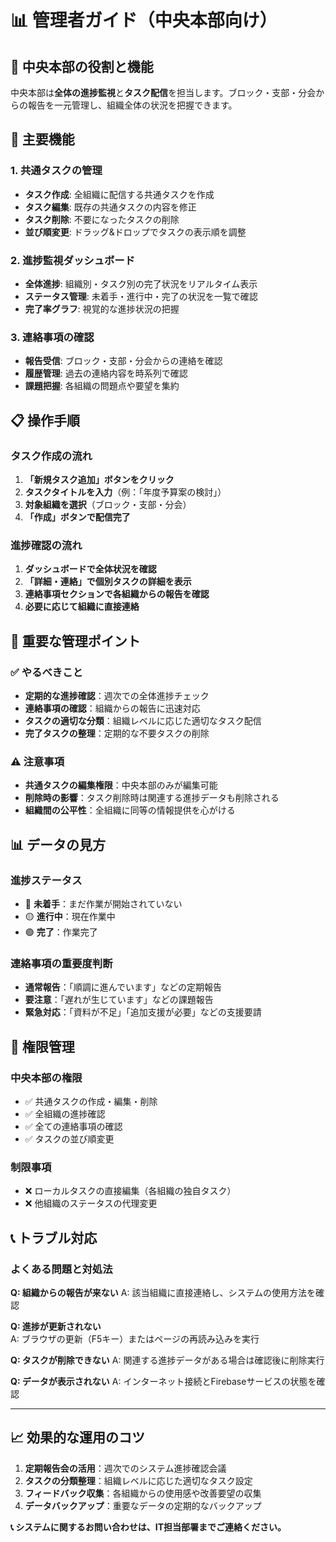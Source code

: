 # 📊 管理者ガイド（中央本部向け）

## 🎯 中央本部の役割と機能

中央本部は**全体の進捗監視**と**タスク配信**を担当します。ブロック・支部・分会からの報告を一元管理し、組織全体の状況を把握できます。

## 🔧 主要機能

### 1. **共通タスクの管理**
- **タスク作成**: 全組織に配信する共通タスクを作成
- **タスク編集**: 既存の共通タスクの内容を修正
- **タスク削除**: 不要になったタスクの削除
- **並び順変更**: ドラッグ&ドロップでタスクの表示順を調整

### 2. **進捗監視ダッシュボード**
- **全体進捗**: 組織別・タスク別の完了状況をリアルタイム表示
- **ステータス管理**: 未着手・進行中・完了の状況を一覧で確認
- **完了率グラフ**: 視覚的な進捗状況の把握

### 3. **連絡事項の確認**
- **報告受信**: ブロック・支部・分会からの連絡を確認
- **履歴管理**: 過去の連絡内容を時系列で確認
- **課題把握**: 各組織の問題点や要望を集約

## 📋 操作手順

### タスク作成の流れ
1. **「新規タスク追加」ボタンをクリック**
2. **タスクタイトルを入力**（例：「年度予算案の検討」）
3. **対象組織を選択**（ブロック・支部・分会）
4. **「作成」ボタンで配信完了**

### 進捗確認の流れ
1. **ダッシュボードで全体状況を確認**
2. **「詳細・連絡」で個別タスクの詳細を表示**
3. **連絡事項セクションで各組織からの報告を確認**
4. **必要に応じて組織に直接連絡**

## 🚨 重要な管理ポイント

### ✅ やるべきこと
- **定期的な進捗確認**：週次での全体進捗チェック
- **連絡事項の確認**：組織からの報告に迅速対応
- **タスクの適切な分類**：組織レベルに応じた適切なタスク配信
- **完了タスクの整理**：定期的な不要タスクの削除

### ⚠️ 注意事項
- **共通タスクの編集権限**：中央本部のみが編集可能
- **削除時の影響**：タスク削除時は関連する進捗データも削除される
- **組織間の公平性**：全組織に同等の情報提供を心がける

## 📊 データの見方

### 進捗ステータス
- 🔴 **未着手**：まだ作業が開始されていない
- 🟡 **進行中**：現在作業中
- 🟢 **完了**：作業完了

### 連絡事項の重要度判断
- **通常報告**：「順調に進んでいます」などの定期報告
- **要注意**：「遅れが生じています」などの課題報告
- **緊急対応**：「資料が不足」「追加支援が必要」などの支援要請

## 🔐 権限管理

### 中央本部の権限
- ✅ 共通タスクの作成・編集・削除
- ✅ 全組織の進捗確認
- ✅ 全ての連絡事項の確認
- ✅ タスクの並び順変更

### 制限事項
- ❌ ローカルタスクの直接編集（各組織の独自タスク）
- ❌ 他組織のステータスの代理変更

## 📞 トラブル対応

### よくある問題と対処法

**Q: 組織からの報告が来ない**
A: 該当組織に直接連絡し、システムの使用方法を確認

**Q: 進捗が更新されない**  
A: ブラウザの更新（F5キー）またはページの再読み込みを実行

**Q: タスクが削除できない**
A: 関連する進捗データがある場合は確認後に削除実行

**Q: データが表示されない**
A: インターネット接続とFirebaseサービスの状態を確認

---

## 📈 効果的な運用のコツ

1. **定期報告会の活用**：週次でのシステム進捗確認会議
2. **タスクの分類整理**：組織レベルに応じた適切なタスク設定
3. **フィードバック収集**：各組織からの使用感や改善要望の収集
4. **データバックアップ**：重要なデータの定期的なバックアップ

**📞 システムに関するお問い合わせは、IT担当部署までご連絡ください。**